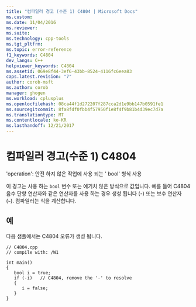 ```yaml
---
title: "컴파일러 경고 (수준 1) C4804 | Microsoft Docs"
ms.custom: 
ms.date: 11/04/2016
ms.reviewer: 
ms.suite: 
ms.technology: cpp-tools
ms.tgt_pltfrm: 
ms.topic: error-reference
f1_keywords: C4804
dev_langs: C++
helpviewer_keywords: C4804
ms.assetid: 069e8f44-3ef6-43bb-8524-4116fc6eea83
caps.latest.revision: "7"
author: corob-msft
ms.author: corob
manager: ghogen
ms.workload: cplusplus
ms.openlocfilehash: 08ca44f1d272207f287cca2d1e9bb147b0591fe1
ms.sourcegitcommit: 8fa8fdf0fbb4f57950f1e8f4f9b81b4d39ec7d7a
ms.translationtype: MT
ms.contentlocale: ko-KR
ms.lasthandoff: 12/21/2017
---
```

# <a name="compiler-warning-level-1-c4804"></a>컴파일러 경고(수준 1) C4804
'operation': 안전 하지 않은 작업에 사용 되는 ' bool' 형식 사용  
  
 이 경고는 사용 하는 `bool` 변수 또는 예기치 않은 방식으로 값입니다. 예를 들어 C4804 음수 단항 연산자와 같은 연산자를 사용 하는 경우 생성 됩니다 (**-**) 또는 보수 연산자 (`~`). 컴파일러는 식을 계산합니다.  
  
## <a name="example"></a>예  
 다음 샘플에서는 C4804 오류가 생성 됩니다.  
  
```  
// C4804.cpp  
// compile with: /W1  
  
int main()  
{  
   bool i = true;  
   if (-i)   // C4804, remove the '-' to resolve  
   {  
      i = false;  
   }  
}  
```